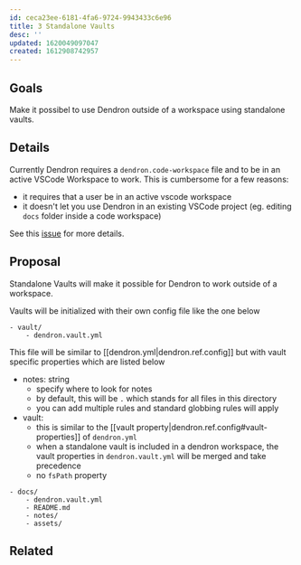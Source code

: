 ```yaml
---
id: ceca23ee-6181-4fa6-9724-9943433c6e96
title: 3 Standalone Vaults
desc: ''
updated: 1620049097047
created: 1612908742957
---
```


## Goals

Make it possibel to use Dendron outside of a workspace using standalone vaults.

## Details

Currently Dendron requires a `dendron.code-workspace` file and to be in an active VSCode Workspace to work. This is cumbersome for a few reasons:

-   it requires that a user be in an active vscode workspace
-   it doesn't let you use Dendron in an existing VSCode project (eg. editing `docs` folder inside a code workspace)

See this [issue](https://github.com/dendronhq/dendron/issues/402) for more details.

## Proposal

Standalone Vaults will make it possible for Dendron to work outside of a workspace.

Vaults will be initialized with their own config file like the one below

```
- vault/
    - dendron.vault.yml
```

This file will be similar to [[dendron.yml|dendron.ref.config]] but with vault specific properties which are listed below

-   notes: string
    -   specify where to look for notes
    -   by default, this will be `.` which stands for all files in this directory
    -   you can add multiple rules and standard globbing rules will apply
-   vault:
    -   this is similar to the [[vault property|dendron.ref.config#vault-properties]] of `dendron.yml`
    -   when a standalone vault is included in a dendron workspace, the vault properties in `dendron.vault.yml` will be merged and take precedence
    -   no `fsPath` property

```
- docs/
    - dendron.vault.yml
    - README.md
    - notes/
    - assets/
```

## Related
